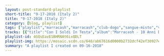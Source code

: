 ```yaml
---
layout: post-standard-playlist
short-title: "9-17-2018 (Italy 2)"
title: "9-17-2018 (Italy 2)"
category: [blog, playlist]
tags: ["playlist","marracash","marracash","club-dogo","sangue-misto","vale-lambo","club-dogo,-vincenzo,-marracash","marracash","vincenzo-da-via-anfossi,-marracash","kaos!","bassi-maestro","inoki","club-dogo","club-dogo","colle-der-fomento","bassi-maestro,-ape,-zampa","fabri-fibra","neffa","kaos!","frankie-hi-nrg-mc,-riccardo-sinigallia","mondo-marcio","mezzosangue","noyz-narcos","club-dogo","mistaman","club-dogo","marracash,-vincenzo-da-via-anfossi,-guè-pequeno,-jake-la-furia","club-dogo,-marracash","j-ax,-guè-pequeno","vincenzo-da-via-anfossi","kaos!","colle-der-fomento,-kaos-one","club-dogo","inoki,-joe-cassano","colle-der-fomento","vincenzo-da-via-anfossi,-club-dogo","fabri-fibra","fabri-fibra,-claver-gold","noyz-narcos","noyz-narcos","club-dogo","marracash","inoki","marracash","marracash","club-dogo,-marracash","club-dogo,-marracash","kaos!","guè-pequeno","guè-pequeno,-marracash","salmo","salmo","salmo,-travis-barker","salmo,-gemitaiz,-madman","salmo,-rose-villain","salmo,-victor-kwality,-travis-barker","salmo","salmo","salmo,-nitro","salmo,-fritz-da-cat","salmo","hell-raton,-ensi,-salmo,-en?gma,-bassi-maestro,-rocco-hunt,-gemitaiz","salmo","salmo","salmo","salmo,-nitro,-en?gma","guè-pequeno,-tony-effe,-il-profeta","sfera-ebbasta","sfera-ebbasta","fabri-fibra","gemitaiz","vegas-jones,-nitro","el-raton,-bassi-maestro,-rasty-kilo,-madman,-en?gma,-noyz-narcos,-jack-the-smoker,-salmo,-rocco-hunt,-gemitaiz,-nitro","madman","sfera-ebbasta,-drefgold","emis-killa,-capo-plaza","salmo","ghali","salmo","salmo","dani-faiv,-tha-supreme","salmo","mambolosco,-edo-fendy","salmo","emis-killa","marracash,-salmo,-coez","gemitaiz","vegas-jones","achille-lauro,-boss-doms,-gemitaiz,-quentin40,-puritano","noyz-narcos","noyz-narcos","dark-polo-gang","sfera-ebbasta","rkomi,-marracash","gemitaiz,-madman","nitro","guè-pequeno","gemitaiz,-guè-pequeno","noyz-narcos,-salmo","madman,-gemitaiz","salmo"]
tracks: [{"title":"Con I Soldi In Testa","album":"Marracash - 10 Anni Dopo (Inediti e Rarità)","artists":"Marracash"},{"title":"Nuovo Papa 2018","album":"Marracash - 10 Anni Dopo (Inediti e Rarità)","artists":"Marracash"},{"title":"Tornerò Da Re - Parte II","album":"Vile Denaro (Plus Tornerò Da Re Parte II)","artists":"Club Dogo"},{"title":"Lo straniero","album":"SXM","artists":"Sangue Misto"},{"title":"Patrizio","album":"Medusa Deluxe - EP","artists":"Vale Lambo"},{"title":"Puro Bogotà","album":"Vile Denaro (Plus Tornerò Da Re Radio Edit)","artists":"Club Dogo, Vincenzo, Marracash"},{"title":"Tutto Questo","album":"Marracash","artists":"Marracash"},{"title":"Popolari","album":"L'Ora D'Aria","artists":"Vincenzo Da Via Anfossi, Marracash"},{"title":"Il 6° Senso","album":"kARMA","artists":"Kaos!"},{"title":"Foto di gruppo","album":"Foto di gruppo","artists":"Bassi Maestro"},{"title":"Bologna By Night 2004","album":"Fabiano detto Inoki","artists":"Inoki"},{"title":"Cronache di resistenza - Hard to do","album":"Mi fist (Remastered version)","artists":"Club Dogo"},{"title":"Hardboiled - Sabotatori","album":"Mi fist (Remastered version)","artists":"Club Dogo"},{"title":"Il cielo su Roma","album":"Scienza Doppia H","artists":"Colle Der Fomento"},{"title":"Giorni matti (feat. Ape, Zampa)","album":"Classe 73","artists":"Bassi Maestro, Ape, Zampa"},{"title":"Rap in vena","album":"Mr. Simpatia (Remastered Version)","artists":"Fabri Fibra"},{"title":"Aspettando Il Sole","album":"Neffa E I Messaggeri Della Dopa","artists":"Neffa"},{"title":"Cose Preziose (Variante Di Lunenberg)","album":"-/-/-/-/- (L'attesa)","artists":"Kaos!"},{"title":"Quelli che benpensano (feat. Riccardo Sinigallia)","album":"La Morte Dei Miracoli & Diff. Coupling","artists":"Frankie HI-NRG MC, Riccardo Sinigallia"},{"title":"Dentro Alla Scatola","album":"Solo Un Uomo","artists":"Mondo Marcio"},{"title":"Diventa quello che sei","album":"Soul of a Supertramp","artists":"Mezzosangue"},{"title":"Attica","album":"Monster","artists":"Noyz Narcos"},{"title":"Una Volta Sola","album":"Penna Capitale","artists":"Club Dogo"},{"title":"Si salvi chi può","album":"M-theory","artists":"Mistaman"},{"title":"Butta Via Tutto","album":"Penna Capitale","artists":"Club Dogo"},{"title":"Benvenuti Nella Giungla","album":"Dogo Gang Presenta: Benvenuti Nella Giungla","artists":"Marracash, Vincenzo Da Via Anfossi, Guè Pequeno, Jake La Furia"},{"title":"Briatori","album":"Penna Capitale","artists":"Club Dogo, Marracash"},{"title":"Rap n'roll","album":"Rap N' Roll","artists":"J-AX, Guè Pequeno"},{"title":"Il Primo E L'Ultimo","album":"L'Ora D'Aria","artists":"Vincenzo Da Via Anfossi"},{"title":"La Via Del Vuoto","album":"-/-/-/-/- (L'attesa)","artists":"Kaos!"},{"title":"La Fenice (feat. Kaos One)","album":"Anima E Ghiaccio","artists":"Colle Der Fomento, Kaos One"},{"title":"Ragazzi Fuori Ft. Karkadan","album":"Dogocrazia","artists":"Club Dogo"},{"title":"Giorno E Notte (feat. Joe Cassano)","album":"The Newkingztape Vol. 1","artists":"Inoki, Joe Cassano"},{"title":"Piu' Forte Delle Bombe","album":"Anima E Ghiaccio","artists":"Colle Der Fomento"},{"title":"Cartier","album":"L'Ora D'Aria","artists":"Vincenzo Da Via Anfossi, Club Dogo"},{"title":"Bisogna Scrivere","album":"Guerra E Pace","artists":"Fabri Fibra"},{"title":"Idee Stupide","album":"Tradimento 10 Anni - Reloaded","artists":"Fabri Fibra, Claver Gold"},{"title":"Zoo De Roma","album":"Guilty","artists":"Noyz Narcos"},{"title":"Attica","album":"Monster Reloaded","artists":"Noyz Narcos"},{"title":"Spaghetti Western","album":"Vile Denaro","artists":"Club Dogo"},{"title":"Popolare 2018","album":"Marracash - 10 Anni Dopo (Inediti e Rarità)","artists":"Marracash"},{"title":"Il mio paese se ne frega","album":"Nobiltà di strada","artists":"Inoki"},{"title":"Dritto Al Punto","album":"Marracash","artists":"Marracash"},{"title":"Si' Si' Con La Testa","album":"Marracash","artists":"Marracash"},{"title":"Meglio Che Morto","album":"Dogocrazia","artists":"Club Dogo, Marracash"},{"title":"D.o.g.o.","album":"Penna Capitale","artists":"Club Dogo, Marracash"},{"title":"Insomnia","album":"kARMA","artists":"Kaos!"},{"title":"Mollami","album":"Vero","artists":"Guè Pequeno"},{"title":"Relaxxx","album":"Gentleman","artists":"Guè Pequeno, Marracash"},{"title":"PERDONAMI","album":"PERDONAMI","artists":"Salmo"},{"title":"Faraway","album":"Midnite (Deluxe Version)","artists":"Salmo"},{"title":"Bentley vs Cadillac (feat. Travis Barker)","album":"Hellvisback Platinum","artists":"Salmo, Travis Barker"},{"title":"Killer Game (feat. Gemitaiz & Madman)","album":"Midnite (Deluxe Version)","artists":"Salmo, Gemitaiz, MadMan"},{"title":"Don Medellín (feat. Rose Villain)","album":"Hellvisback Platinum","artists":"Salmo, Rose Villain"},{"title":"Il messia (feat. Victor Kwality & Travis Barker)","album":"Hellvisback","artists":"Salmo, Victor Kwality, Travis Barker"},{"title":"1984","album":"Hellvisback","artists":"Salmo"},{"title":"7 am","album":"Hellvisback","artists":"Salmo"},{"title":"Space Invaders (feat. Nitro)","album":"Midnite (Deluxe Version)","artists":"Salmo, Nitro"},{"title":"Demons To Diamonds (feat. Fritz da Cat)","album":"Death USB","artists":"Salmo, Fritz Da Cat"},{"title":"Un dio personale","album":"The Island Chainsaw Massacre","artists":"Salmo"},{"title":"King's Supreme","album":"Machete Mixtape Gold Edition","artists":"Hell Raton, Ensi, Salmo, En?gma, Bassi Maestro, Rocco Hunt, Gemitaiz"},{"title":"La prima volta","album":"The Island Chainsaw Massacre","artists":"Salmo"},{"title":"L'erba di Grace","album":"The Island Chainsaw Massacre","artists":"Salmo"},{"title":"S.A.L.M.O.","album":"Midnite (Deluxe Version)","artists":"Salmo"},{"title":"Crudité","album":"Machete Mixtape, Vol. 3","artists":"Salmo, Nitro, En?gma"},{"title":"Scarafaggio","album":"Gentleman","artists":"Guè Pequeno, Tony Effe, Il Profeta"},{"title":"20 Collane","album":"Rockstar","artists":"Sfera Ebbasta"},{"title":"Ricchi x Sempre","album":"Rockstar","artists":"Sfera Ebbasta"},{"title":"La Pula Bussò","album":"Tradimento Platinum Edition","artists":"Fabri Fibra"},{"title":"Fuori","album":"Fuori","artists":"Gemitaiz"},{"title":"Trankilo","album":"Chic Nisello","artists":"Vegas Jones, Nitro"},{"title":"Battle Royale","album":"Machete Mixtape Iii","artists":"El Raton, Bassi Maestro, Rasty Kilo, MadMan, En?gma, Noyz Narcos, Jack The Smoker, Salmo, Rocco Hunt, Gemitaiz, Nitro"},{"title":"Bolla Papale Freestyle","album":"MM Vol. 2","artists":"MadMan"},{"title":"Sciroppo (feat. DrefGold)","album":"Rockstar (International Version)","artists":"Sfera Ebbasta, DrefGold"},{"title":"Serio (feat. Capo Plaza)","album":"Serio","artists":"Emis Killa, Capo Plaza"},{"title":"Russell Crowe","album":"Midnite (Deluxe Version)","artists":"Salmo"},{"title":"Cara Italia","album":"Cara Italia","artists":"Ghali"},{"title":"Yoko-ono","album":"The Island Chainsaw Massacre","artists":"Salmo"},{"title":"Giuda","album":"Hellvisback","artists":"Salmo"},{"title":"Gameboy Color - prod. tha Supreme","album":"Gameboy Color (prod. tha Supreme)","artists":"Dani Faiv, tha Supreme"},{"title":"Il senso dell'odio","album":"The Island Chainsaw Massacre","artists":"Salmo"},{"title":"Guarda come flexo","album":"Guarda come flexo","artists":"MamboLosco, Edo Fendy"},{"title":"Prima di dormire","album":"The Island Chainsaw Massacre","artists":"Salmo"},{"title":"Linda","album":"Linda","artists":"Emis Killa"},{"title":"A Volte Esagero","album":"Status","artists":"Marracash, Salmo, Coez"},{"title":"Oro E Argento","album":"Oro E Argento","artists":"Gemitaiz"},{"title":"Malibu","album":"Malibu","artists":"Vegas Jones"},{"title":"Thoiry Remix (Samba Trap Vol. 3 - Mitraglia Rec) (feat. Gemitaiz, Quentin40 & Puritano)","album":"Thoiry Remix (Samba Trap Vol. 3 - Mitraglia Rec) (feat. Gemitaiz, Quentin40 & Puritano)","artists":"Achille Lauro, Boss Doms, Gemitaiz, Quentin40, Puritano"},{"title":"Drag You to Hell","album":"B.B.C. Project","artists":"Noyz Narcos"},{"title":"My Love Song","album":"Monster","artists":"Noyz Narcos"},{"title":"Diego Armando Maradona","album":"Sick Side","artists":"Dark Polo Gang"},{"title":"Serpenti A Sonagli","album":"Rockstar","artists":"Sfera Ebbasta"},{"title":"Milano Bachata","album":"Io In Terra","artists":"Rkomi, Marracash"},{"title":"Blue Sky","album":"Kepler","artists":"Gemitaiz, MadMan"},{"title":"Rotten","album":"Suicidol","artists":"Nitro"},{"title":"Squalo","album":"Vero","artists":"Guè Pequeno"},{"title":"Tanta Roba Anthem (feat. Guè Pequeno)","album":"Tanta Roba Anthem (feat. Guè Pequeno)","artists":"Gemitaiz, Guè Pequeno"},{"title":"Mic Check (feat. Salmo)","album":"Enemy","artists":"Noyz Narcos, Salmo"},{"title":"Veleno 6","album":"MM Vol. 2","artists":"MadMan, Gemitaiz"},{"title":"L'alba","album":"Hellvisback","artists":"Salmo"}]
playlist-id: 4GQsEavE1BHRNAt6ixQDLT
playlist-img: https://mosaic.scdn.co/640/ab67616d0000b2732dcf42ef30927e9aad41bc28ab67616d0000b2733f62855f641af439c4318982ab67616d0000b273a7d885120e1db5efda365373ab67616d0000b273f01f0ae1cf9a080ae504a238
summary: "A playlist I created on 09-16-2018"
---
```

